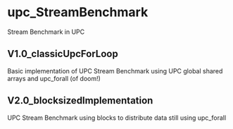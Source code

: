 # upc_StreamBenchmark
Stream Benchmark in UPC

## V1.0_classicUpcForLoop

Basic implementation of UPC Stream Benchmark using UPC global shared arrays and  upc_forall (of doom!)

## V2.0_blocksizedImplementation

UPC Stream Benchmark using blocks to distribute data still using upc_forall
